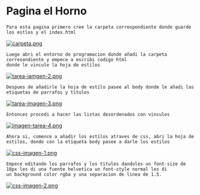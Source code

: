 # Pagina el Horno 
~~~
Para esta pagina primero cree la carpeta correspondiente donde guarde los estlos y el index.html 
~~~
[![carpeta.png](https://i.postimg.cc/LXhk4Fg4/carpeta.png)](https://postimg.cc/tZQnDfz8) 

~~~
Luego abri el entorno de programacion donde añadi la carpeta corresondiente y empece a escribi codigo html
donde le vincule la hoja de estilos
~~~
[![tarea-iamgen-2.png](https://i.postimg.cc/TwQsFxMR/tarea-iamgen-2.png)](https://postimg.cc/wyyFRSjP) 

~~~
Despues de añadirle la hoja de estilo pasee al body donde le añadi las etiquetas de parrafos y titulos
~~~
[![tarea-imagen-3.png](https://i.postimg.cc/HsjLSsDk/tarea-imagen-3.png)](https://postimg.cc/rKXcsTwB)

~~~
Entonces procedi a hacer las listas desordenados con vinculos
~~~
[![imagen-tarea-4.png](https://i.postimg.cc/63wrR4P3/imagen-tarea-4.png)](https://postimg.cc/5H7QWybd) 
~~~
Ahora si, comence a añadir los estilos atraves de css, abri la hoja de estilos, donde con la etiqueta body pasee a darle los estilos
~~~
[![css-imagen-1.png](https://i.postimg.cc/8CkWzgfJ/css-imagen-1.png)](https://postimg.cc/jD9CM9Xt)
~~~
Empece editando los parrafos y los titulos dandoles un font-size de 18px les di una fuente helvetica un font-style normal les di
un background color rgba y una separacion de linea de 1.5.
~~~
[![css-imagen-2.png](https://i.postimg.cc/GmpQ2Dyx/css-imagen-2.png)](https://postimg.cc/8jqWXjw7)
